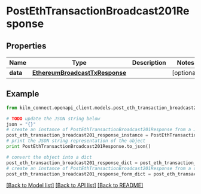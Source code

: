 # PostEthTransactionBroadcast201Response


## Properties
Name | Type | Description | Notes
------------ | ------------- | ------------- | -------------
**data** | [**EthereumBroadcastTxResponse**](EthereumBroadcastTxResponse.md) |  | [optional] 

## Example

```python
from kiln_connect.openapi_client.models.post_eth_transaction_broadcast201_response import PostEthTransactionBroadcast201Response

# TODO update the JSON string below
json = "{}"
# create an instance of PostEthTransactionBroadcast201Response from a JSON string
post_eth_transaction_broadcast201_response_instance = PostEthTransactionBroadcast201Response.from_json(json)
# print the JSON string representation of the object
print PostEthTransactionBroadcast201Response.to_json()

# convert the object into a dict
post_eth_transaction_broadcast201_response_dict = post_eth_transaction_broadcast201_response_instance.to_dict()
# create an instance of PostEthTransactionBroadcast201Response from a dict
post_eth_transaction_broadcast201_response_form_dict = post_eth_transaction_broadcast201_response.from_dict(post_eth_transaction_broadcast201_response_dict)
```
[[Back to Model list]](../README.md#documentation-for-models) [[Back to API list]](../README.md#documentation-for-api-endpoints) [[Back to README]](../README.md)


